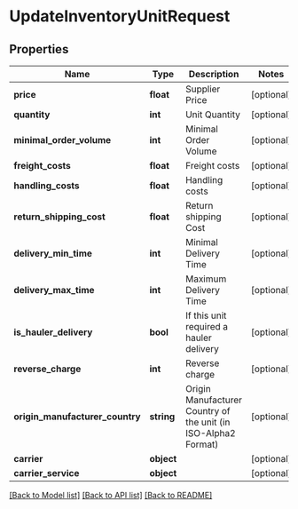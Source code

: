 # UpdateInventoryUnitRequest

## Properties
Name | Type | Description | Notes
------------ | ------------- | ------------- | -------------
**price** | **float** | Supplier Price | [optional] 
**quantity** | **int** | Unit Quantity | [optional] 
**minimal_order_volume** | **int** | Minimal Order Volume | [optional] 
**freight_costs** | **float** | Freight costs | [optional] 
**handling_costs** | **float** | Handling costs | [optional] 
**return_shipping_cost** | **float** | Return shipping Cost | [optional] 
**delivery_min_time** | **int** | Minimal Delivery Time | [optional] 
**delivery_max_time** | **int** | Maximum Delivery Time | [optional] 
**is_hauler_delivery** | **bool** | If this unit required a hauler delivery | [optional] 
**reverse_charge** | **int** | Reverse charge | [optional] 
**origin_manufacturer_country** | **string** | Origin Manufacturer Country of the unit (in ISO-Alpha2 Format) | [optional] 
**carrier** | **object** |  | [optional] 
**carrier_service** | **object** |  | [optional] 

[[Back to Model list]](../../README.md#documentation-for-models) [[Back to API list]](../../README.md#documentation-for-api-endpoints) [[Back to README]](../../README.md)


